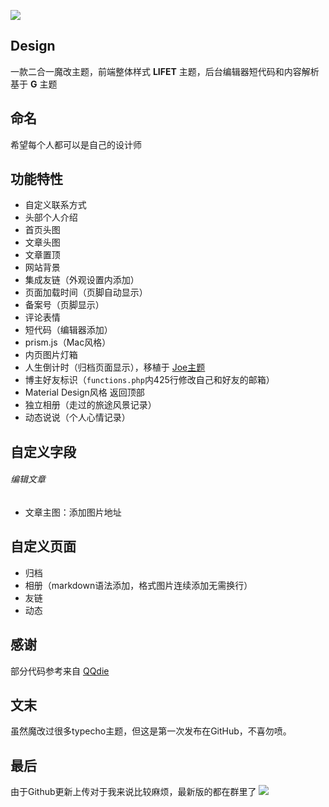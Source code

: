 ![](https://cdn.jsdelivr.net/gh/imyolen/img/design-zs.png)

## Design
一款二合一魔改主题，前端整体样式 **LIFET** 主题，后台编辑器短代码和内容解析基于 **G** 主题
## 命名
希望每个人都可以是自己的设计师
## 功能特性

 - 自定义联系方式
 - 头部个人介绍
 - 首页头图
 - 文章头图
 - 文章置顶
 - 网站背景
 - 集成友链（外观设置内添加）
 - 页面加载时间（页脚自动显示）
 - 备案号（页脚显示）
 - 评论表情
 - 短代码（编辑器添加）
 - prism.js（Mac风格）
 - 内页图片灯箱
 - 人生倒计时（归档页面显示），移植于 [Joe主题](https://ae.js.cn/about.html)
 - 博主好友标识（`functions.php`内425行修改自己和好友的邮箱）
 - Material Design风格 返回顶部
 - 独立相册（走过的旅途风景记录）
 - 动态说说（个人心情记录）
 
 ## 自定义字段
 ###### 编辑文章
 - 文章主图：添加图片地址
## 自定义页面
 - 归档
 - 相册（markdown语法添加，格式图片连续添加无需换行）
 - 友链
 - 动态

## 感谢
部分代码参考来自 [QQdie](https://qqdie.com/)

## 文末
虽然魔改过很多typecho主题，但这是第一次发布在GitHub，不喜勿喷。

## 最后
由于Github更新上传对于我来说比较麻烦，最新版的都在群里了
![](https://cdn.jsdelivr.net/gh/imyolen/img/Typecho-Design-Theme.png)
